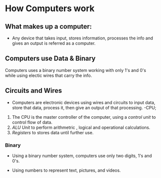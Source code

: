 # How Computers work

## What makes up a computer:

- Any device that takes input, stores information, processes the info and gives an output is referred as a computer.

## Computers use Data & Binary
Computers uses a binary number system working with only 1's and 0's while using electic wires that carry the info.

## Circuits and Wires 

- Computers are electronic devices using wires and circuits to input data, store that data, process it, then give an output of that processing.
 -CPU;
 1. The CPU is the master controller of the computer, using a <em>control unit</em> to control flow of data.
 1. <em>ALU Unit</em> to perform arithmetric , logical and operational calculations.
 1. <em>Registers </em> to stores data until further use.

### Binary 

- Using a binary number system, computers use only two digits, 1's and 0's.

- Using numbers to represent text, pictures, and videos.